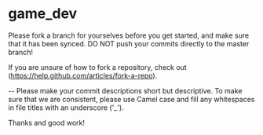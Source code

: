 game_dev
========

Please fork a branch for yourselves before you get started, and make sure that it has been synced.  DO NOT push your commits directly to the master branch!

If you are unsure of how to fork a repository, check out (https://help.github.com/articles/fork-a-repo).

-- Please make your commit descriptions short but descriptive.  To make sure that we are consistent, please use Camel case and fill any whitespaces in file titles with an underscore ('_').

Thanks and good work!
